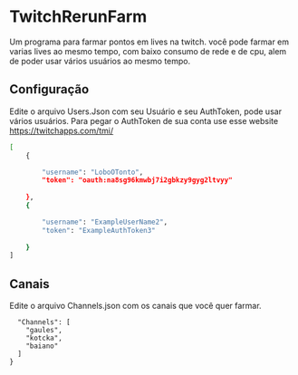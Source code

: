 # TwitchRerunFarm

Um programa para farmar pontos em lives na twitch. você pode farmar em varias lives ao mesmo tempo, com baixo consumo de rede e de cpu, alem de poder usar vários usuários ao mesmo tempo.

## Configuração

Edite o arquivo Users.Json com seu Usuário e seu AuthToken, pode usar vários usuários. Para pegar o AuthToken de sua conta use esse website https://twitchapps.com/tmi/

```bash
[
	{

		"username": "LoboOTonto",
		"token": "oauth:na8sg96kmwbj7i2gbkzy9gyg2ltvyy"
    
	},
    {

		"username": "ExampleUserName2",
		"token": "ExampleAuthToken3"
    
	}
]
```

## Canais

Edite o arquivo Channels.json com os canais que você quer farmar.

```{
  "Channels": [
    "gaules",
    "kotcka",
	"baiano"
  ]
}
```
